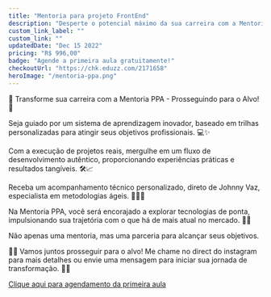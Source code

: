 ```yaml
---
title: "Mentoria para projeto FrontEnd"
description: "Desperte o potencial máximo da sua carreira com a Mentoria PPA! 🚀 Guiado por trilhas personalizadas, mergulhe em projetos reais e experiências práticas."
custom_link_label: ""
custom_link: ""
updatedDate: "Dec 15 2022"
pricing: "R$ 996,00"
badge: "Agende a primeira aula gratuitamente!"
checkoutUrl: "https://chk.eduzz.com/2171658"
heroImage: "/mentoria-ppa.png"
---
```


🚀 Transforme sua carreira com a Mentoria PPA - Prosseguindo para o Alvo! 🎯

Seja guiado por um sistema de aprendizagem inovador, baseado em trilhas personalizadas para atingir seus objetivos profissionais. 💻✨

Com a execução de projetos reais, mergulhe em um fluxo de desenvolvimento autêntico, proporcionando experiências práticas e resultados tangíveis. 🛠️📈

Receba um acompanhamento técnico personalizado, direto de Johnny Vaz, especialista em metodologias ágeis. 🧑‍💻💬

Na Mentoria PPA, você será encorajado a explorar tecnologias de ponta, impulsionando sua trajetória com o que há de mais atual no mercado. 🚀🌐

Não apenas uma mentoria, mas uma parceria para alcançar seus objetivos. 

🔗💡 Vamos juntos prosseguir para o alvo! Me chame no direct do instagram para mais detalhes ou envie uma mensagem para iniciar sua jornada de transformação. 🚀🌟 

[Clique aqui para agendamento da primeira aula](https://calendly.com/johnnyvaz/mentoria)
